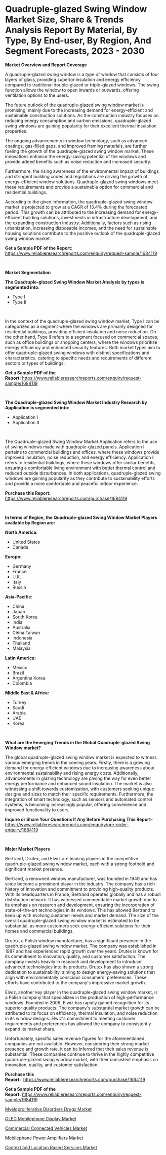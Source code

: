 <p><h1>Quadruple-glazed Swing Window Market Size, Share & Trends Analysis Report By Material, By Type, By End-user, By Region, And Segment Forecasts, 2023 - 2030</h1></p><p><strong>Market Overview and Report Coverage</strong></p>
<p><p>A quadruple-glazed swing window is a type of window that consists of four layers of glass, providing superior insulation and energy efficiency compared to traditional double-glazed or triple-glazed windows. The swing function allows the window to open inwards or outwards, offering ventilation options to the users.</p><p>The future outlook of the quadruple-glazed swing window market is promising, mainly due to the increasing demand for energy-efficient and sustainable construction solutions. As the construction industry focuses on reducing energy consumption and carbon emissions, quadruple-glazed swing windows are gaining popularity for their excellent thermal insulation properties.</p><p>The ongoing advancements in window technology, such as advanced coatings, gas-filled gaps, and improved framing materials, are further fueling the growth of the quadruple-glazed swing window market. These innovations enhance the energy-saving potential of the windows and provide added benefits such as noise reduction and increased security.</p><p>Furthermore, the rising awareness of the environmental impact of buildings and stringent building codes and regulations are driving the growth of energy-efficient window solutions. Quadruple-glazed swing windows meet these requirements and provide a sustainable option for commercial and residential buildings.</p><p>According to the given information, the quadruple-glazed swing window market is projected to grow at a CAGR of 13.4% during the forecasted period. This growth can be attributed to the increasing demand for energy-efficient building solutions, investments in infrastructure development, and the expanding construction industry. Additionally, factors such as rising urbanization, increasing disposable incomes, and the need for sustainable housing solutions contribute to the positive outlook of the quadruple-glazed swing window market.</p></p>
<p><strong>Get a Sample PDF of the Report:</strong> <a href="https://www.reliableresearchreports.com/enquiry/request-sample/1684119">https://www.reliableresearchreports.com/enquiry/request-sample/1684119</a></p>
<p>&nbsp;</p>
<p><strong>Market Segmentation</strong></p>
<p><strong>The Quadruple-glazed Swing Window Market Analysis by types is segmented into:</strong></p>
<p><ul><li>Type I</li><li>Type II</li></ul></p>
<p>&nbsp;</p>
<p><p>In the context of the quadruple-glazed swing window market, Type I can be categorized as a segment where the windows are primarily designed for residential buildings, providing efficient insulation and noise reduction. On the other hand, Type II refers to a segment focused on commercial spaces, such as office buildings or shopping centers, where the windows prioritize energy efficiency and enhanced security features. Both market types aim to offer quadruple-glazed swing windows with distinct specifications and characteristics, catering to specific needs and requirements of different sectors or types of buildings.</p></p>
<p><strong>Get a Sample PDF of the Report:</strong>&nbsp;<a href="https://www.reliableresearchreports.com/enquiry/request-sample/1684119">https://www.reliableresearchreports.com/enquiry/request-sample/1684119</a></p>
<p>&nbsp;</p>
<p><strong>The Quadruple-glazed Swing Window Market Industry Research by Application is segmented into:</strong></p>
<p><ul><li>Application I</li><li>Application II</li></ul></p>
<p>&nbsp;</p>
<p><p>The Quadruple-glazed Swing Window Market Application refers to the use of swing windows made with quadruple-glazed panels. Application I pertains to commercial buildings and offices, where these windows provide improved insulation, noise reduction, and energy efficiency. Application II refers to residential buildings, where these windows offer similar benefits, ensuring a comfortable living environment with better thermal control and reduced outside disturbances. In both applications, quadruple-glazed swing windows are gaining popularity as they contribute to sustainability efforts and provide a more comfortable and peaceful indoor experience.</p></p>
<p><strong>Purchase this Report:</strong>&nbsp; <a href="https://www.reliableresearchreports.com/purchase/1684119">https://www.reliableresearchreports.com/purchase/1684119</a></p>
<p>&nbsp;</p>
<p><strong>In terms of Region, the Quadruple-glazed Swing Window Market Players available by Region are:</strong></p>
<p>
    <p> <strong> North America: </strong>
        <ul>
            <li>United States</li>
            <li>Canada</li>
        </ul>
        </p> 
    <p> <strong> Europe: </strong>
        <ul>
            <li>Germany</li>
            <li>France</li>
            <li>U.K.</li>
            <li>Italy</li>
            <li>Russia</li>
        </ul>
        </p> 
    <p> <strong> Asia-Pacific: </strong>
        <ul>
            <li>China</li>
            <li>Japan</li>
            <li>South Korea</li>
            <li>India</li>
            <li>Australia</li>
            <li>China Taiwan</li>
            <li>Indonesia</li>
            <li>Thailand</li>
            <li>Malaysia</li>
        </ul>
        </p> 
    <p> <strong> Latin America: </strong>
        <ul>
            <li>Mexico</li>
            <li>Brazil</li>
            <li>Argentina Korea</li>
            <li>Colombia</li>
        </ul>
        </p> 
    <p> <strong> Middle East & Africa: </strong>
        <ul>
            <li>Turkey</li>
            <li>Saudi</li>
            <li>Arabia</li>
            <li>UAE</li>
            <li>Korea</li>
        </ul>
    </p>
    </p>
<p>&nbsp;</p>
<p><strong>What are the Emerging Trends in the Global Quadruple-glazed Swing Window market?</strong></p>
<p><p>The global quadruple-glazed swing window market is expected to witness various emerging trends in the coming years. Firstly, there is a growing demand for energy-efficient windows due to increasing awareness about environmental sustainability and rising energy costs. Additionally, advancements in glazing technology are paving the way for even better energy performance and enhanced sound insulation. The market is also witnessing a shift towards customization, with customers seeking unique designs and sizes to match their specific requirements. Furthermore, the integration of smart technology, such as sensors and automated control systems, is becoming increasingly popular, offering convenience and improved functionality to users.</p></p>
<p><strong>Inquire or Share Your Questions If Any Before Purchasing This Report</strong>- <a href="https://www.reliableresearchreports.com/enquiry/pre-order-enquiry/1684119">https://www.reliableresearchreports.com/enquiry/pre-order-enquiry/1684119</a></p>
<p>&nbsp;</p>
<p><strong>Major Market Players</strong></p>
<p><p>Bertrand, Drutex, and Elwiz are leading players in the competitive quadruple-glazed swing window market, each with a strong foothold and significant market presence. </p><p>Bertrand, a renowned window manufacturer, was founded in 1949 and has since become a prominent player in the industry. The company has a rich history of innovation and commitment to providing high-quality products. With its headquarters in France, Bertrand operates globally and has a robust distribution network. It has witnessed commendable market growth due to its emphasis on research and development, ensuring the incorporation of state-of-the-art technologies in its windows. This has allowed Bertrand to keep up with evolving customer needs and market demand. The size of the overall quadruple-glazed swing window market is estimated to be substantial, as more customers seek energy-efficient solutions for their homes and commercial buildings.</p><p>Drutex, a Polish window manufacturer, has a significant presence in the quadruple-glazed swing window market. The company was established in 1987 and has experienced rapid growth over the years. Drutex is known for its commitment to innovation, quality, and customer satisfaction. The company invests heavily in research and development to introduce advanced technologies into its products. Drutex has also shown a strong dedication to sustainability, aiming to design energy-saving solutions that align with environmentally conscious consumers' preferences. These efforts have contributed to the company's impressive market growth.</p><p>Elwiz, another key player in the quadruple-glazed swing window market, is a Polish company that specializes in the production of high-performance windows. Founded in 2009, Elwiz has rapidly gained recognition for its superior quality products. The company's substantial market growth can be attributed to its focus on efficiency, thermal insulation, and noise reduction in its window designs. Elwiz's commitment to meeting customer requirements and preferences has allowed the company to consistently expand its market share.</p><p>Unfortunately, specific sales revenue figures for the aforementioned companies are not available. However, considering their strong market presence and growth rate, it can be inferred that their sales revenue is substantial. These companies continue to thrive in the highly competitive quadruple-glazed swing window market, with their consistent emphasis on innovation, quality, and customer satisfaction.</p></p>
<p><strong>Purchase this Report:</strong>&nbsp;&nbsp;<a href="https://www.reliableresearchreports.com/purchase/1684119">https://www.reliableresearchreports.com/purchase/1684119</a></p>
<p></p>
<p><strong>Get a Sample PDF of the Report:</strong>&nbsp;<a href="https://www.reliableresearchreports.com/enquiry/request-sample/1684119">https://www.reliableresearchreports.com/enquiry/request-sample/1684119</a></p>
<p><p><a href="https://www.linkedin.com/pulse/myeloproliferative-disorders-drugs-market-research-report/">Myeloproliferative Disorders Drugs Market</a></p><p><a href="https://medium.com/@lavernacole2023/oled-mobilephone-display-market-size-and-market-trends-complete-industry-overview-2023-to-2030-595f6054e025">OLED Mobilephone Display Market</a></p><p><a href="https://www.linkedin.com/pulse/commercial-connected-vehicles-market-share-amp-new-trends/">Commercial Connected Vehicles Market</a></p><p><a href="https://medium.com/@amayabeahan/mobilephone-power-amplifiers-market-competitive-analysis-market-trends-and-forecast-to-2030-4396613b20f6">Mobilephone Power Amplifiers Market</a></p><p><a href="https://www.linkedin.com/pulse/context-location-based-services-market-size-share-amp-trends/">Context and Location Based Services Market</a></p></p>